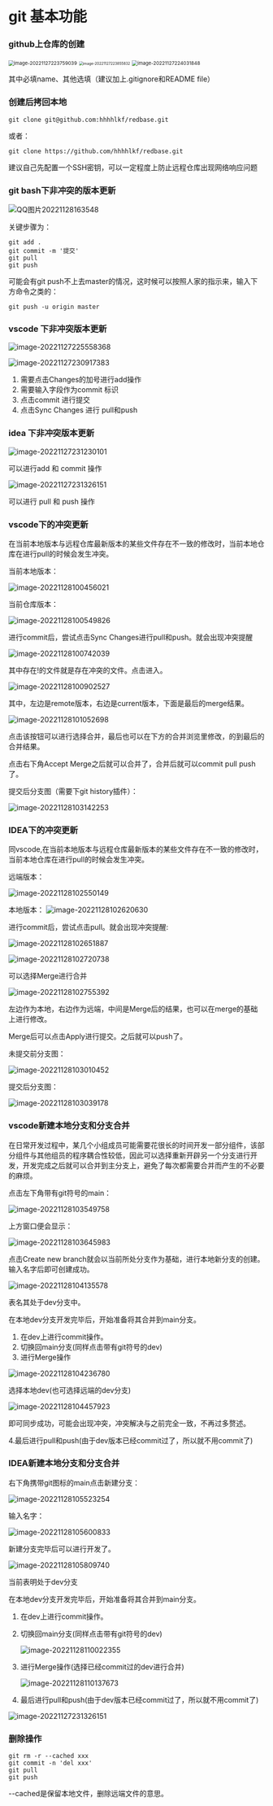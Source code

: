 # git 基本功能

### github上仓库的创建

<img src="./img/image-20221127223759039.png" alt="image-20221127223759039" style="zoom: 67%;" />

<img src="./img/image-20221127223855832.png" alt="image-20221127223855832" style="zoom:50%;" />

<img src="./img/image-20221127224031848.png" alt="image-20221127224031848" style="zoom:67%;" />

其中必填name、其他选填（建议加上.gitignore和README file）

### 创建后拷回本地

```shell
git clone git@github.com:hhhhlkf/redbase.git
```

或者：

```shell
git clone https://github.com/hhhhlkf/redbase.git
```

建议自己先配置一个SSH密钥，可以一定程度上防止远程仓库出现网络响应问题

### git bash下非冲突的版本更新

![QQ图片20221128163548](./img/QQ图片20221128163548.jpg)

关键步骤为：

```shell
git add .
git commit -m '提交'
git pull
git push
```

可能会有git push不上去master的情况，这时候可以按照人家的指示来，输入下方命令之类的：

```shell
git push -u origin master
```

### vscode 下非冲突版本更新

![image-20221127225558368](./img/image-20221127225558368.png)

![image-20221127230917383](./img/image-20221127230917383.png)

1. 需要点击Changes的加号进行add操作
2. 需要输入字段作为commit 标识
3. 点击commit 进行提交
4. 点击Sync Changes 进行 pull和push

### idea 下非冲突版本更新

![image-20221127231230101](./img/image-20221127231230101.png)

可以进行add 和 commit 操作

![image-20221127231326151](./img/image-20221127231326151.png)

可以进行 pull 和 push 操作

### vscode下的冲突更新

在当前本地版本与远程仓库最新版本的某些文件存在不一致的修改时，当前本地仓库在进行pull的时候会发生冲突。

当前本地版本：

![image-20221128100456021](./img/image-20221128100456021.png)

当前仓库版本：

![image-20221128100549826](./img/image-20221128100549826.png)

进行commit后，尝试点击Sync Changes进行pull和push。就会出现冲突提醒

![image-20221128100742039](./img/image-20221128100742039.png)

其中存在!的文件就是存在冲突的文件。点击进入。

![image-20221128100902527](./img/image-20221128100902527.png)

其中，左边是remote版本，右边是current版本，下面是最后的merge结果。

![image-20221128101052698](./img/image-20221128101052698.png)

点击该按钮可以进行选择合并，最后也可以在下方的合并浏览里修改，的到最后的合并结果。

点击右下角Accept Merge之后就可以合并了，合并后就可以commit pull push了。

提交后分支图（需要下git history插件）：

![image-20221128103142253](./img/image-20221128103142253.png)

### IDEA下的冲突更新

同vscode,在当前本地版本与远程仓库最新版本的某些文件存在不一致的修改时，当前本地仓库在进行pull的时候会发生冲突。

远端版本：

![image-20221128102550149](./img/image-20221128102550149.png)

本地版本：
![image-20221128102620630](./img/image-20221128102620630.png)

进行commit后，尝试点击pull。就会出现冲突提醒:

![image-20221128102651887](./img/image-20221128102651887.png)

![image-20221128102720738](./img/image-20221128102720738.png)

可以选择Merge进行合并

![image-20221128102755392](./img/image-20221128102755392.png)

左边作为本地，右边作为远端，中间是Merge后的结果，也可以在merge的基础上进行修改。

Merge后可以点击Apply进行提交。之后就可以push了。

未提交前分支图：

![image-20221128103010452](./img/image-20221128103010452.png)

提交后分支图：

![image-20221128103039178](./img/image-20221128103039178.png)

### vscode新建本地分支和分支合并

在日常开发过程中，某几个小组成员可能需要花很长的时间开发一部分组件，该部分组件与其他组员的程序耦合性较低，因此可以选择重新开辟另一个分支进行开发，开发完成之后就可以合并到主分支上，避免了每次都需要合并而产生的不必要的麻烦。

点击左下角带有git符号的main：

![image-20221128103549758](./img/image-20221128103549758.png)

上方窗口便会显示：

![image-20221128103645983](./img/image-20221128103645983.png)

点击Create new branch就会以当前所处分支作为基础，进行本地新分支的创建。输入名字后即可创建成功。

![image-20221128104135578](./img/image-20221128104135578.png)

表名其处于dev分支中。

在本地dev分支开发完毕后，开始准备将其合并到main分支。

1. 在dev上进行commit操作。
2. 切换回main分支(同样点击带有git符号的dev)
3. 进行Merge操作

![image-20221128104236780](./img/image-20221128104236780.png)

选择本地dev(也可选择远端的dev分支)

![image-20221128104457923](./img/image-20221128104457923.png)

即可同步成功，可能会出现冲突，冲突解决与之前完全一致，不再过多赘述。

​	4.最后进行pull和push(由于dev版本已经commit过了，所以就不用commit了)

### IDEA新建本地分支和分支合并

右下角携带git图标的main点击新建分支：

![image-20221128105523254](./img/image-20221128105523254.png)

输入名字：

![image-20221128105600833](./img/image-20221128105600833.png)

新建分支完毕后可以进行开发了。

![image-20221128105809740](./img/image-20221128105809740.png)

当前表明处于dev分支

在本地dev分支开发完毕后，开始准备将其合并到main分支。

1. 在dev上进行commit操作。

2. 切换回main分支(同样点击带有git符号的dev)

   ![image-20221128110022355](./img/image-20221128110022355.png)

3. 进行Merge操作(选择已经commit过的dev进行合并)

   ![image-20221128110137673](./img/image-20221128110137673.png)

4. 最后进行pull和push(由于dev版本已经commit过了，所以就不用commit了)

![image-20221127231326151](./img/image-20221127231326151.png)

### 删除操作

```shell
git rm -r --cached xxx
git commit -n 'del xxx'
git pull
git push
```

--cached是保留本地文件，删除远端文件的意思。

